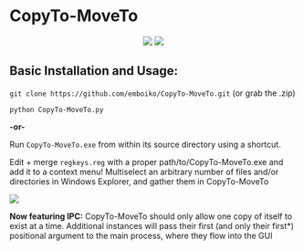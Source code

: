 # CopyTo-MoveTo
<p align="center">
	<img src="https://i.imgur.com/VRKKDms.png">
	<img src="https://i.imgur.com/7oTlfM6.png">
</p>

## Basic Installation and Usage:

`git clone https://github.com/emboiko/CopyTo-MoveTo.git` (or grab the .zip)

`python CopyTo-MoveTo.py`

**-or-**

Run `CopyTo-MoveTo.exe` from within its source directory using a shortcut.

Edit + merge `regkeys.reg` with a proper path/to/CopyTo-MoveTo.exe and add it to a context menu! Multiselect an arbitrary number of files and/or directories in Windows Explorer, and gather them in CopyTo-MoveTo

   <img src="https://i.imgur.com/wLcGVgL.png">

**Now featuring IPC:** CopyTo-MoveTo should only allow one copy of itself to exist at a time. Additional instances will pass their first (and only their first*) positional argument to the main process, where they flow into the GUI

